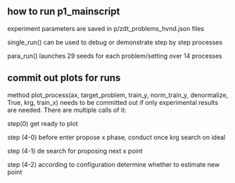 ## how to run p1_mainscript

experiment parameters are saved in p/zdt_problems_hvnd.json files

single_run() can be used to debug or demonstrate step by step processes

para_run() launches 29 seeds for each problem/setting over 14 processes

## commit out plots for runs 
method plot_process(ax, target_problem, train_y, norm_train_y, denormalize, True, krg, train_x)
needs to be committed out if only experimental results are needed.
There are multiple calls of it:

step(0) get ready to plot
 
step (4-0) before enter propose x phase, conduct once krg search on ideal

step (4-1) de search for proposing next x point

step (4-2) according to configuration determine whether to estimate new point
